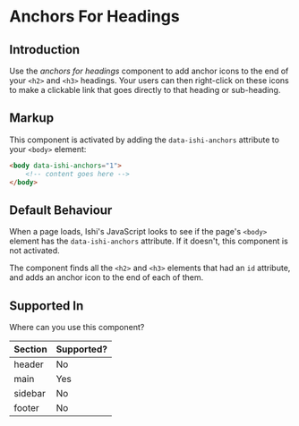 # Anchors For Headings

## Introduction

Use the _anchors for headings_ component to add anchor icons to the end of your `<h2>` and `<h3>` headings. Your users can then right-click on these icons to make a clickable link that goes directly to that heading or sub-heading.

## Markup

This component is activated by adding the `data-ishi-anchors` attribute to your `<body>` element:

```html
<body data-ishi-anchors="1">
    <!-- content goes here -->
</body>
```

## Default Behaviour

When a page loads, Ishi's JavaScript looks to see if the page's `<body>` element has the `data-ishi-anchors` attribute.  If it doesn't, this component is not activated.

The component finds all the `<h2>` and `<h3>` elements that had an `id` attribute, and adds an anchor icon to the end of each of them.

## Supported In

Where can you use this component?

Section | Supported?
--------|-----------
header | No
main | Yes
sidebar | No
footer | No
